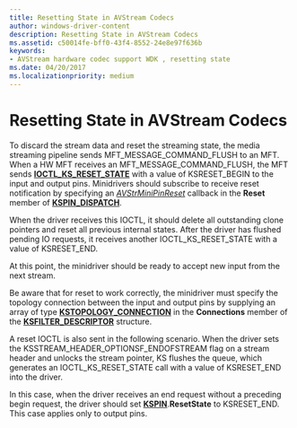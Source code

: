```yaml
---
title: Resetting State in AVStream Codecs
author: windows-driver-content
description: Resetting State in AVStream Codecs
ms.assetid: c50014fe-bff0-43f4-8552-24e8e97f636b
keywords:
- AVStream hardware codec support WDK , resetting state
ms.date: 04/20/2017
ms.localizationpriority: medium
---
```


# Resetting State in AVStream Codecs


To discard the stream data and reset the streaming state, the media streaming pipeline sends MFT\_MESSAGE\_COMMAND\_FLUSH to an MFT. When a HW MFT receives an MFT\_MESSAGE\_COMMAND\_FLUSH, the MFT sends [**IOCTL\_KS\_RESET\_STATE**](https://msdn.microsoft.com/library/windows/hardware/ff560832) with a value of KSRESET\_BEGIN to the input and output pins. Minidrivers should subscribe to receive reset notification by specifying an [*AVStrMiniPinReset*](https://msdn.microsoft.com/library/windows/hardware/ff556354) callback in the **Reset** member of [**KSPIN\_DISPATCH**](https://msdn.microsoft.com/library/windows/hardware/ff563535).

When the driver receives this IOCTL, it should delete all outstanding clone pointers and reset all previous internal states. After the driver has flushed pending IO requests, it receives another IOCTL\_KS\_RESET\_STATE with a value of KSRESET\_END.

At this point, the minidriver should be ready to accept new input from the next stream.

Be aware that for reset to work correctly, the minidriver must specify the topology connection between the input and output pins by supplying an array of type [**KSTOPOLOGY\_CONNECTION**](https://msdn.microsoft.com/library/windows/hardware/ff567148) in the **Connections** member of the [**KSFILTER\_DESCRIPTOR**](https://msdn.microsoft.com/library/windows/hardware/ff562553) structure.

A reset IOCTL is also sent in the following scenario. When the driver sets the KSSTREAM\_HEADER\_OPTIONSF\_ENDOFSTREAM flag on a stream header and unlocks the stream pointer, KS flushes the queue, which generates an IOCTL\_KS\_RESET\_STATE call with a value of KSRESET\_END into the driver.

In this case, when the driver receives an end request without a preceding begin request, the driver should set [**KSPIN**](https://msdn.microsoft.com/library/windows/hardware/ff563483).**ResetState** to KSRESET\_END. This case applies only to output pins.

 

 




